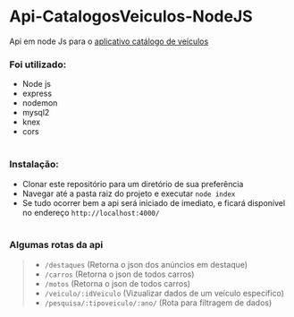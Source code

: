 # Api-CatalogosVeiculos-NodeJS
 
Api em node Js para o <a href="https://github.com/cesar99144/AppCatalogoVeiculos-ReactNative">aplicativo catálogo de veículos</a> 

<h3>Foi utilizado:</h3>
<ul>
    <li>Node js</li>
    <li>express</li>
    <li>nodemon</li>
    <li>mysql2</li>
    <li>knex</li>
    <li>cors</li><br>
   
</ul>

<h3>Instalação: </h3>
    <ul>
      <li> Clonar este repositório para um diretório de sua preferência</li>
      <li> Navegar até a pasta raiz do projeto e executar <code>node index</code></li>
      <li> Se tudo ocorrer bem a api será iniciado de imediato, e ficará disponível no endereço <code>http://localhost:4000/</code></li> <br>
    </ul>


<h3>Algumas rotas da api</h3>
<blockquote>
    <ul>
      <li><code>/destaques</code> (Retorna o json dos anúncios em destaque)</li> 
      <li><code>/carros</code> (Retorna o json de todos carros)</li> 
      <li><code>/motos</code> (Retorna o json de todos carros)</li> 
      <li><code>/veiculo/:idVeiculo</code> (Vizualizar dados de um veículo específico)</li> 
      <li><code>/pesquisa/:tipoveiculo/:ano/</code> (Rota para filtragem de dados)</li> 
    </ul>
</blockquote>